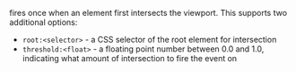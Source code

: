 fires once when an element first intersects the viewport. This supports two additional options:

- `root:<selector>` - a CSS selector of the root element for intersection
- `threshold:<float>` - a floating point number between 0.0 and 1.0, indicating what amount of intersection to fire the event on